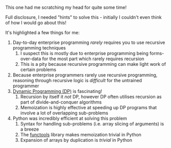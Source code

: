 This one had me scratching my head for quite some time!

Full disclosure, I needed "hints" to solve this - initially I couldn't even think of how I would go about this!

It's highlighted a few things for me:

1. Day-to-day enterprise programming _rarely_ requires you to use recursive programming techniques
   1. I suspect this is mostly due to enterprise programming being forms-over-data for the most part which rarely requires recursion
   2. This is a pity because recursive programming can make light work of certain problems
2. Because enterprise programmers rarely use recursive programming, reasoning through recursive logic is _difficult_ for the untrained programmer
3. [Dynamic Programming (DP)](https://en.wikipedia.org/wiki/Dynamic_programming) is fascinating!
   1. Recursion by itself it _not_ DP, however DP often utilises recursion as part of divide-and-conquer algorithms
   2. Memoization is highly effective at speeding up DP programs that involve a lot of overlapping sub-problems
4. Python was incredibly efficient at solving this problem
   1. Syntax for handling sub-problems (i.e. array slicing of arguments) is a breeze
   2. The [functools](https://docs.python.org/3/library/functools.html) library makes memoization trivial in Python
   3. Expansion of arrays by duplication is _trivial_ in Python